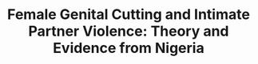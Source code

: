---
title: 'Female Genital Cutting and Intimate Partner Violence: Theory and Evidence from Nigeria'
summary: Joint with Suzanna Khalifa
tags:
  - Demo
date: ''

# Optional external URL for project (replaces project detail page).
# external_link: ''

#image:
 # caption: Photo by rawpixel on Unsplash
  #focal_point: Smart

#links:
 # - icon: twitter
 #   icon_pack: fab
  #  name: Follow
  #  url: https://twitter.com/georgecushen
#url_code: ''
#url_pdf: ''
#url_slides: ''
#url_video: ''

# Slides (optional).
#   Associate this project with Markdown slides.
#   Simply enter your slide deck's filename without extension.
#   E.g. `slides = "example-slides"` references `content/slides/example-slides.md`.
#   Otherwise, set `slides = ""`.
#slides: example
---